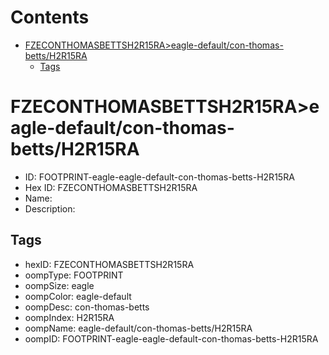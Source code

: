 



Contents
========

* [FZECONTHOMASBETTSH2R15RA>eagle-default/con-thomas-betts/H2R15RA](#fzeconthomasbettsh2r15raeagle-defaultcon-thomas-bettsh2r15ra)
	* [Tags](#tags)

# FZECONTHOMASBETTSH2R15RA>eagle-default/con-thomas-betts/H2R15RA

- ID: FOOTPRINT-eagle-eagle-default-con-thomas-betts-H2R15RA
- Hex ID: FZECONTHOMASBETTSH2R15RA
- Name: 
- Description: 

## Tags

- hexID: FZECONTHOMASBETTSH2R15RA
- oompType: FOOTPRINT
- oompSize: eagle
- oompColor: eagle-default
- oompDesc: con-thomas-betts
- oompIndex: H2R15RA
- oompName: eagle-default/con-thomas-betts/H2R15RA
- oompID: FOOTPRINT-eagle-eagle-default-con-thomas-betts-H2R15RA
